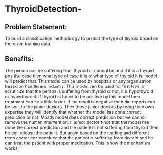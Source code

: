 # ThyroidDetection-

## Problem Statement:
To build a classification methodology to predict the type of thyroid based on the given training data. 

## Benefits: 
The person can be suffering from thyroid or cannot be and if it is a thyroid positive case then what type of case it is or what type of thyroid it is, model will predict that. This model can be used by hospitals or any organization based on healthcare industry. This model can be used for first level of scrutinize that the person is suffering from thyroid or not, it is hypothyroid or hyperthyroid. If thyroid is found to be positive by this model then treatment can be a little faster. If the result is negative then the reports can be sent to the junior doctors. Then those junior doctors by using their own expertise they will identify that whether the model has done correct prediction or not. Mostly model does correct prediction but we cannot remove the human intervention. If junior doctor finds that the model has done the correct prediction and the patient is not suffering from thyroid then he can release the patient. But again based on the reading and different tests doctor can conclude that the patient is suffering from thyroid and he can treat the patient with proper medication. This is how the mechanism works.
